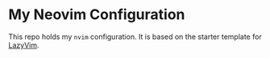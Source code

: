 # My Neovim Configuration

This repo holds my `nvim` configuration. It is based on the starter
template for [LazyVim](https://github.com/LazyVim/LazyVim).
